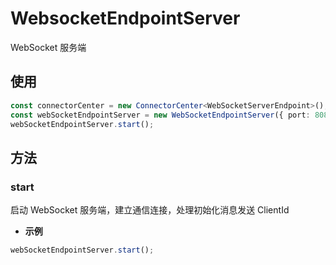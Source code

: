 # WebsocketEndpointServer

WebSocket 服务端

## 使用

```typescript
const connectorCenter = new ConnectorCenter<WebSocketServerEndpoint>();
const webSocketEndpointServer = new WebSocketEndpointServer({ port: 8082 }, connectorCenter);
webSocketEndpointServer.start();
```

## 方法

### start

启动 WebSocket 服务端，建立通信连接，处理初始化消息发送 ClientId

- **示例**

```typescript
webSocketEndpointServer.start();
```

